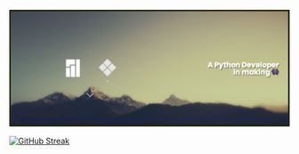 ![Screenshot](https://github.com/gelndjj/gelndjj/blob/main/img/banner_git.png)

[![GitHub Streak](http://github-readme-streak-stats.herokuapp.com?user=gelndjj&theme=transparent&hide_border=true)](https://git.io/streak-stats)

<!--
**gelndjj/gelndjj** is a ✨ _special_ ✨ repository because its `README.md` (this file) appears on your GitHub profile.

Here are some ideas to get you started:

- 🔭 I’m currently working on ...
- 🌱 I’m currently learning ...
- 👯 I’m looking to collaborate on ...
- 🤔 I’m looking for help with ...
- 💬 Ask me about ...
- 📫 How to reach me: ...
- 😄 Pronouns: ...
- ⚡ Fun fact: ...
-->
